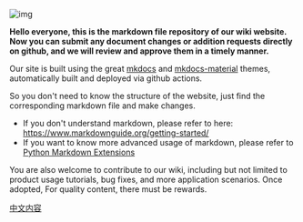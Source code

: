 ![img](https://wiki.fysetc.com/images/bunner.png)

**Hello everyone, this is the markdown file repository of our wiki website. Now you can submit any document changes or addition requests directly on github, and we will review and approve them in a timely manner.**

Our site is built using the great [mkdocs](https://github.com/mkdocs/mkdocs) and [mkdocs-material](https://github.com/squidfunk/mkdocs-material) themes, automatically built and deployed via github actions.

So you don't need to know the structure of the website, just find the corresponding markdown file and make changes.

- If you don't understand markdown, please refer to here: https://www.markdownguide.org/getting-started/
- If you want to know more advanced usage of markdown, please refer to [Python Markdown Extensions](https://facelessuser.github.io/pymdown-extensions/extensions/arithmatex/)

You are also welcome to contribute to our wiki, including but not limited to product usage tutorials, bug fixes, and more application scenarios. Once adopted, For quality content, there must be rewards.

[中文内容]()
